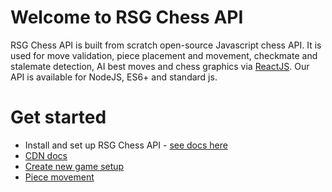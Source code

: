# Welcome to RSG Chess API

<div style="max-width: 950px; display: block;">
RSG Chess API is built from scratch open-source Javascript chess API. It is used for move validation, piece placement and movement, checkmate and stalemate detection, AI best moves and chess graphics via <a href="https://reactjs.org/" target="_blank">ReactJS</a>. Our API is available for NodeJS, ES6+ and standard js.
</div>

# Get started
- Install and set up RSG Chess API - [see docs here](/docs/api/install)
- [CDN docs](/docs/api/cdn)
- [Create new game setup](/docs/api/game-setup)
- [Piece movement](/docs/api/piece-movement)
